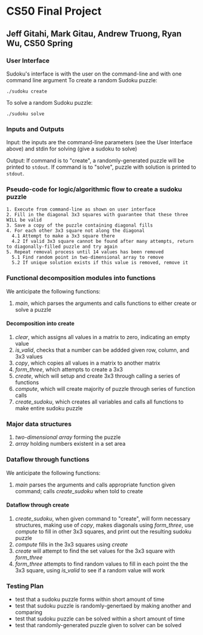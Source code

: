 # CS50 Final Project
## Jeff Gitahi, Mark Gitau, Andrew Truong, Ryan Wu, CS50 Spring

### User Interface
Sudoku's interface is with the user on the command-line and with one command line argument
To create a random Sudoku puzzle:
```
./sudoku create
```
To solve a random Sudoku puzzle:
```
./sudoku solve
```

### Inputs and Outputs
Input: the inputs are the command-line parameters (see the User Interface above) and stdin for solving (give a sudoku to solve)

Output: If command is to "create", a randomly-generated puzzle will be printed to `stdout`. If command is to "solve", puzzle with solution is printed to `stdout`.

### Pseudo-code for logic/algorithmic flow to create a sudoku puzzle
```
1. Execute from command-line as shown on user interface
2. Fill in the diagonal 3x3 squares with guarantee that these three WILL be valid
3. Save a copy of the puzzle containing diagonal fills
4. For each other 3x3 square not along the diagonal
  4.1 Attempt to make a 3x3 square there
  4.2 If valid 3x3 square cannot be found after many attempts, return to diagonally-filled puzzle and try again
5. Repeat removal process until 14 values has been removed
  5.1 Find random point in two-dimensional array to remove
  5.2 If unique solution exists if this value is removed, remove it
```

### Functional decomposition modules into functions
We anticipate the following functions:
1. *main*, which parses the arguments and calls functions to either create or solve a puzzle
#### Decomposition into create
1. *clear*, which assigns all values in a matrix to zero, indicating an empty value
2. *is_valid*, checks that a number can be addded given row, column, and 3x3 values
3. *copy*, which copies all values in a matrix to another matrix
4. *form_three*, which attempts to create a 3x3
5. *create*, which will setup and create 3x3 through calling a series of functions
6. *compute*, which will create majority of puzzle through series of function calls
7. *create_sudoku*, which creates all variables and calls all functions to make entire sudoku puzzle

### Major data structures
1. *two-dimensional array* forming the puzzle
2. *array* holding numbers existent in a set area

### Dataflow through functions
We anticipate the following functions:
1. *main* parses the arguments and calls appropriate function given command; calls *create_sudoku* when told to create
#### Dataflow through create
1. *create_sudoku*, when given command to "create", will form necessary structures, making use of *copy*, makes diagonals using *form_three*, use *compute* to fill in other 3x3 squares, and print out the resulting sudoku puzzle
2. *compute* fills in the 3x3 squares using *create*
3. *create* will attempt to find the set values for the 3x3 square with *form_three*
4. *form_three* attempts to find random values to fill in each point the the 3x3 square, using *is_valid* to see if a random value will work

### Testing Plan
- test that a sudoku puzzle forms within short amount of time
- test that sudoku puzzle is randomly-genertaed by making another and comparing
- test that sudoku puzzle can be solved within a short amount of time
- test that randomly-generated puzzle given to solver can be solved
